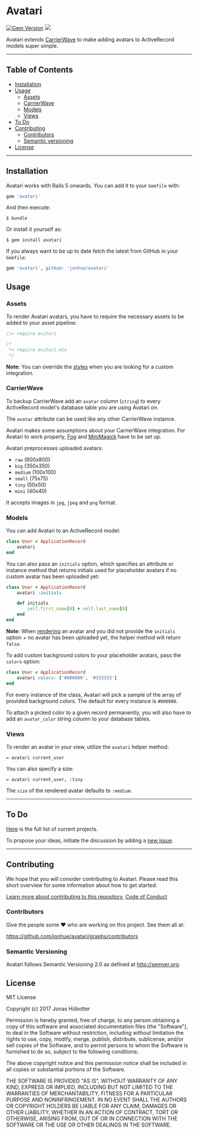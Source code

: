 # Avatari

[![Gem Version](https://badge.fury.io/rb/avatari.svg)](https://badge.fury.io/rb/avatari) <img src="https://travis-ci.org/jonhue/avatari.svg?branch=master" />

Avatari extends [CarrierWave](https://github.com/carrierwaveuploader/carrierwave) to make adding avatars to ActiveRecord models super simple.

---

## Table of Contents

* [Installation](#installation)
* [Usage](#usage)
    * [Assets](#assets)
    * [CarrierWave](#carrierwave)
    * [Models](#models)
    * [Views](#views)
* [To Do](#to-do)
* [Contributing](#contributing)
    * [Contributors](#contributors)
    * [Semantic versioning](#semantic-versioning)
* [License](#license)

---

## Installation

Avatari works with Rails 5 onwards. You can add it to your `Gemfile` with:

```ruby
gem 'avatari'
```

And then execute:

    $ bundle

Or install it yourself as:

    $ gem install avatari

If you always want to be up to date fetch the latest from GitHub in your `Gemfile`:

```ruby
gem 'avatari', github: 'jonhue/avatari'
```

## Usage

### Assets

To render Avatari avatars, you have to require the necessary assets to be added to your asset pipeline:

```js
//= require avitari
```

```css
/*
 *= require avitari.min
 */
```

**Note:** You can override the [styles](vendor/assets/stylesheets/avitari.sass) when you are looking for a custom integration.

### CarrierWave

To backup CarrierWave add an `avatar` column (`string`) to every ActiveRecord model's database table you are using Avatari on.

The `avatar` attribute can be used like any other CarrierWave instance.

Avatari makes some assumptions about your CarrierWave integration. For Avatari to work properly, [Fog](https://github.com/carrierwaveuploader/carrierwave#fog) and [MiniMagick](https://github.com/minimagick/minimagick) have to be set up.

Avatari preprocesses uploaded avatars:

* `raw` (800x800)
* `big` (350x350)
* `medium` (100x100)
* `small` (75x75)
* `tiny` (50x50)
* `mini` (40x40)

It accepts images in `jpg`, `jpeg` and `png` format.

### Models

You can add Avatari to an ActiveRecord model:

```ruby
class User < ApplicationRecord
    avatari
end
```

You can also pass an `initials` option, which specifies an attribute or instance method that returns initials used for placeholder avatars if no custom avatar has been uploaded yet:

```ruby
class User < ApplicationRecord
    avatari :initials

    def initials
        self.first_name[0] + self.last_name[0]
    end
end
```

**Note:** When [rendering](#views) an avatar and you did not provide the `initials` option + no avatar has been uploaded yet, the helper method will return `false`.

To add custom background colors to your placeholder avatars, pass the `colors` option:

```ruby
class User < ApplicationRecord
    avatari colors: ['#000000', '#333333']
end
```

For every instance of the class, Avatari will pick a sample of the array of provided background colors. The default for every instance is `#000000`.

To attach a picked color to a given record permanently, you will also have to add an `avatar_color` string column to your database tables.

### Views

To render an avatar in your view, utilize the `avatari` helper method:

```haml
= avatari current_user
```

You can also specify a size:

```haml
= avatari current_user, :tiny
```

The `size` of the rendered avatar defaults to `:medium`.

---

## To Do

[Here](https://github.com/jonhue/avatari/projects/1) is the full list of current projects.

To propose your ideas, initiate the discussion by adding a [new issue](https://github.com/jonhue/avatari/issues/new).

---

## Contributing

We hope that you will consider contributing to Avatari. Please read this short overview for some information about how to get started:

[Learn more about contributing to this repository](CONTRIBUTING.md), [Code of Conduct](CODE_OF_CONDUCT.md)

### Contributors

Give the people some :heart: who are working on this project. See them all at:

https://github.com/jonhue/avatari/graphs/contributors

### Semantic Versioning

Avatari follows Semantic Versioning 2.0 as defined at http://semver.org.

## License

MIT License

Copyright (c) 2017 Jonas Hübotter

Permission is hereby granted, free of charge, to any person obtaining a copy
of this software and associated documentation files (the "Software"), to deal
in the Software without restriction, including without limitation the rights
to use, copy, modify, merge, publish, distribute, sublicense, and/or sell
copies of the Software, and to permit persons to whom the Software is
furnished to do so, subject to the following conditions:

The above copyright notice and this permission notice shall be included in all
copies or substantial portions of the Software.

THE SOFTWARE IS PROVIDED "AS IS", WITHOUT WARRANTY OF ANY KIND, EXPRESS OR
IMPLIED, INCLUDING BUT NOT LIMITED TO THE WARRANTIES OF MERCHANTABILITY,
FITNESS FOR A PARTICULAR PURPOSE AND NONINFRINGEMENT. IN NO EVENT SHALL THE
AUTHORS OR COPYRIGHT HOLDERS BE LIABLE FOR ANY CLAIM, DAMAGES OR OTHER
LIABILITY, WHETHER IN AN ACTION OF CONTRACT, TORT OR OTHERWISE, ARISING FROM,
OUT OF OR IN CONNECTION WITH THE SOFTWARE OR THE USE OR OTHER DEALINGS IN THE
SOFTWARE.
